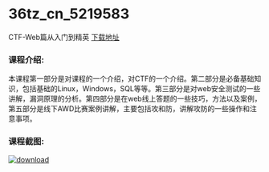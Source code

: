 # 36tz_cn_5219583
CTF-Web篇从入门到精英
[下载地址](http://www.36tz.cn/article/5219583 "下载地址")
### 课程介绍:
本课程第一部分是对课程的一个介绍，对CTF的一个介绍。第二部分是必备基础知识，包括基础的Linux，Windows，SQL等等。第三部分是对web安全测试的一些讲解，漏洞原理的分析。第四部分是在web线上答题的一些技巧，方法以及案例，第五部分是线下AWD比赛案例讲解，主要包括攻和防，讲解攻防的一些操作和注意事项。

### 课程截图:
[![download](http://36tz.cn/muke_img/2021_04_2-59.png "下载地址")](http://www.36tz.cn "下载地址")
